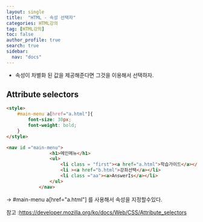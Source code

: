 ```yaml
---
layout: single
title:  "HTML - 속성 선택자"
categories: HTML강의
tag: [HTML강의]
toc: false
author_profile: true
search: true
sidebar:
  nav: "docs"
---
```


- 속성이 차별화 된 값을 제공해준다면 그것을 이용해서 선택하자.

## Attribute selectors
```html
<style>
    #main-menu a[href="a.html"]{
        font-size: 30px;
        font-weight: bold;
    }
</style>

<nav id ="main-menu">   
                <h1>메인메뉴</h1>
                <ul>
                    <li class = "first"><a href="a.html">학습가이드</a></li>
                    <li ><a href="b.html">강좌선택</a></li>
                    <li class ="aa"><a>AnswerIs</a></li>
                </ul>
            </nav>
```

->  #main-menu a[href="a.html"] 를 사용해서 속성을 지정할수있다.



참고 :https://developer.mozilla.org/ko/docs/Web/CSS/Attribute_selectors


